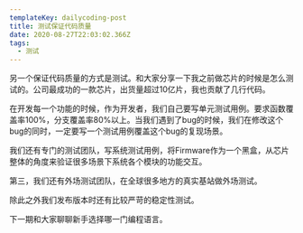 ```yaml
---
templateKey: dailycoding-post
title: 测试保证代码质量
date: 2020-08-27T22:03:02.366Z
tags:
  - 测试
---
```

另一个保证代码质量的方式是测试。和大家分享一下我之前做芯片的时候是怎么测试的。公司最成功的一款芯片，出货量超过10亿片，我也贡献了几行代码。

在开发每一个功能的时候，作为开发者，我们自己要写单元测试用例。要求函数覆盖率100%，分支覆盖率80%以上。当我们遇到了bug的时候，我们在修改这个bug的同时，一定要写一个测试用例覆盖这个bug的复现场景。

我们还有专门的测试团队，写系统测试用例，将Firmware作为一个黑盒，从芯片整体的角度来验证很多场景下系统各个模块的功能交互。

第三，我们还有外场测试团队，在全球很多地方的真实基站做外场测试。

除此之外我们发布版本时还有比较严苛的稳定性测试。

下一期和大家聊聊新手选择哪一门编程语言。